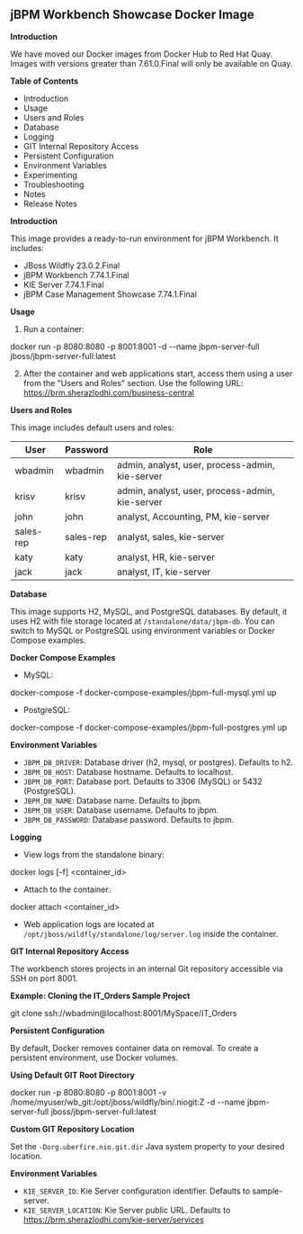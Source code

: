 ## jBPM Workbench Showcase Docker Image

**Introduction**

We have moved our Docker images from Docker Hub to Red Hat Quay. Images with versions greater than 7.61.0.Final will only be available on Quay.

**Table of Contents**

* Introduction
* Usage
* Users and Roles
* Database
* Logging
* GIT Internal Repository Access
* Persistent Configuration
* Environment Variables
* Experimenting
* Troubleshooting
* Notes
* Release Notes

**Introduction**

This image provides a ready-to-run environment for jBPM Workbench. It includes:

* JBoss Wildfly 23.0.2.Final
* jBPM Workbench 7.74.1.Final
* KIE Server 7.74.1.Final
* jBPM Case Management Showcase 7.74.1.Final

**Usage**

1. Run a container:

docker run -p 8080:8080 -p 8001:8001 -d --name jbpm-server-full jboss/jbpm-server-full:latest

2. After the container and web applications start, access them using a user from the "Users and Roles" section. Use the following URL:
https://brm.sherazlodhi.com/business-central

**Users and Roles**

This image includes default users and roles:

| User | Password | Role |
|---|---|---|
| wbadmin | wbadmin | admin, analyst, user, process-admin, kie-server |
| krisv | krisv | admin, analyst, user, process-admin, kie-server |
| john | john | analyst, Accounting, PM, kie-server |
| sales-rep | sales-rep | analyst, sales, kie-server |
| katy | katy | analyst, HR, kie-server |
| jack | jack | analyst, IT, kie-server |

**Database**

This image supports H2, MySQL, and PostgreSQL databases. By default, it uses H2 with file storage located at `/standalone/data/jbpm-db`. You can switch to MySQL or PostgreSQL using environment variables or Docker Compose examples.

**Docker Compose Examples**

* MySQL:

docker-compose -f docker-compose-examples/jbpm-full-mysql.yml up


* PostgreSQL:

docker-compose -f docker-compose-examples/jbpm-full-postgres.yml up


**Environment Variables**

* `JBPM_DB_DRIVER`: Database driver (h2, mysql, or postgres). Defaults to h2.
* `JBPM_DB_HOST`: Database hostname. Defaults to localhost.
* `JBPM_DB_PORT`: Database port. Defaults to 3306 (MySQL) or 5432 (PostgreSQL).
* `JBPM_DB_NAME`: Database name. Defaults to jbpm.
* `JBPM_DB_USER`: Database username. Defaults to jbpm.
* `JBPM_DB_PASSWORD`: Database password. Defaults to jbpm.

**Logging**

* View logs from the standalone binary:

docker logs [-f] <container_id>


* Attach to the container:

docker attach <container_id>


* Web application logs are located at `/opt/jboss/wildfly/standalone/log/server.log` inside the container.

**GIT Internal Repository Access**

The workbench stores projects in an internal Git repository accessible via SSH on port 8001.

**Example: Cloning the IT_Orders Sample Project**

git clone ssh://wbadmin@localhost:8001/MySpace/IT_Orders


**Persistent Configuration**

By default, Docker removes container data on removal. To create a persistent environment, use Docker volumes.

**Using Default GIT Root Directory**

docker run -p 8080:8080 -p 8001:8001 -v /home/myuser/wb_git:/opt/jboss/wildfly/bin/.niogit:Z -d --name jbpm-server-full jboss/jbpm-server-full:latest


**Custom GIT Repository Location**

Set the `-Dorg.uberfire.nio.git.dir` Java system property to your desired location.

**Environment Variables**

* `KIE_SERVER_ID`: Kie Server configuration identifier. Defaults to sample-server.
* `KIE_SERVER_LOCATION`: Kie Server public URL. Defaults to https://brm.sherazlodhi.com/kie-server/services
